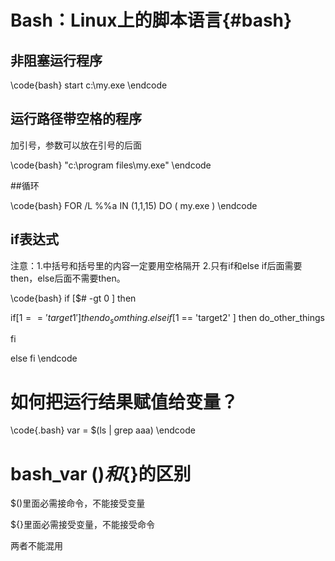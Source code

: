 Bash：Linux上的脚本语言{#bash}
===========

## 非阻塞运行程序

\code{bash}
start c:\my.exe
\endcode

## 运行路径带空格的程序

加引号，参数可以放在引号的后面

\code{bash}
"c:\program files\my.exe" <arguments>
\endcode

##循环

\code{bash}
FOR /L %%a IN (1,1,15) DO (
my.exe
)
\endcode

## if表达式
注意：1.中括号和括号里的内容一定要用空格隔开
     2.只有if和else if后面需要then，else后面不需要then。

\code{bash}
if [$# -gt 0 ] 
then

  if[$1 == 'target1' ]
  then
    do_somthing.
  else if [$1 == 'target2' ]
  then
    do_other_things
  
  fi

else
fi
\endcode


# 如何把运行结果赋值给变量？

\code{.bash}
var = $(ls | grep aaa)
\endcode


# bash_var $()和${}的区别

$()里面必需接命令，不能接受变量

${}里面必需接受变量，不能接受命令

两者不能混用